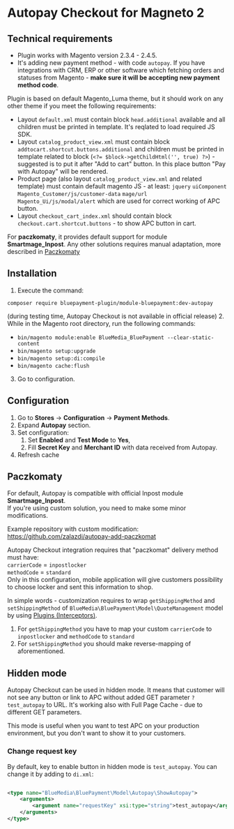 # Autopay Checkout for Magneto 2

## Technical requirements
- Plugin works with Magento version 2.3.4 - 2.4.5.
- It's adding new payment method - with code `autopay`. If you have integrations with CRM, ERP or other software which fetching orders and statuses from Magento - **make sure it will be accepting new payment method code**. 

Plugin is based on default Magento_Luma theme, but it should work on any other theme if you meet the following requirements:
- Layout `default.xml` must contain block `head.additional` available and all children must be printed in template. It's reqlated to load required JS SDK.
- Layout `catalog_product_view.xml` must contain block `addtocart.shortcut.buttons.additional` and children must be printed in template related to block (`<?= $block->getChildHtml('', true) ?>`) - suggested is to put it after "Add to cart" button. In this place button "Pay with Autopay" will be rendered.
- Product page (also layout `catalog_product_view.xml` and related template) must contain default magento JS - at least: `jquery` `uiComponent` `Magento_Customer/js/customer-data` `mage/url` `Magento_Ui/js/modal/alert` which are used for correct working of APC button.
- Layout `checkout_cart_index.xml` should contain block `checkout.cart.shortcut.buttons` - to show APC button in cart.

For **paczkomaty**, it provides default support for module **Smartmage_Inpost**. Any other solutions requires manual adaptation, more described in [Paczkomaty](#paczkomaty)


## Installation

1. Execute the command:
```
composer require bluepayment-plugin/module-bluepayment:dev-autopay
```
(during testing time, Autopay Checkout is not available in official release)
2. While in the Magento root directory, run the following commands:
- `bin/magento module:enable BlueMedia_BluePayment --clear-static-content`
- `bin/magento setup:upgrade`
- `bin/magento setup:di:compile`
- `bin/magento cache:flush`
3. Go to configuration.


## Configuration

1. Go to **Stores** -> **Configuration** -> **Payment Methods**.
2. Expand **Autopay** section.
3. Set configuration:
   1. Set **Enabled** and **Test Mode** to **Yes**,
   2. Fill **Secret Key** and **Merchant ID** with data received from Autopay.
4. Refresh cache


## Paczkomaty

For default, Autopay is compatible with official Inpost module **Smartmage_Inpost**.   
If you're using custom solution, you need to make some minor modifications.

Example repository with custom modification:  
https://github.com/zalazdi/autopay-add-paczkomat

Autopay Checkout integration requires that "paczkomat" delivery method must have:  
`carrierCode` = `inpostlocker`  
`methodCode` = `standard`  
Only in this configuration, mobile application will give customers possibility to choose locker and sent this information to shop.

In simple words - customization requires to wrap `getShippingMethod` and `setShippingMethod` of `BlueMedia\BluePayment\Model\QuoteManagement` model by using [Plugins (Interceptors)](https://developer.adobe.com/commerce/php/development/components/plugins/).
1. For `getShippingMethod` you have to map your custom `carrierCode` to `inpostlocker` and `methodCode` to `standard`
2. For `setShippingMethod` you should make reverse-mapping of aforementioned.

## Hidden mode
Autopay Checkout can be used in hidden mode.
It means that customer will not see any button or link to APC without added GET parameter `?test_autopay` to URL.
It's working also with Full Page Cache - due to different GET parameters.

This mode is useful when you want to test APC on your production environment, but you don't want to show it to your customers.

### Change request key
By default, key to enable button in hidden mode is `test_autopay`.
You can change it by adding to `di.xml`:

```xml

<type name="BlueMedia\BluePayment\Model\Autopay\ShowAutopay">
    <arguments>
        <argument name="requestKey" xsi:type="string">test_autopay</argument>
    </arguments>
</type>
```
